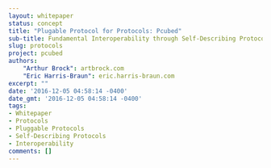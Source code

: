 ```yaml
---
layout: whitepaper
status: concept
title: "Plugable Protocol for Protocols: Pcubed"
sub-title: Fundamental Interoperability through Self-Describing Protocols
slug: protocols
project: pcubed
authors:
    "Arthur Brock": artbrock.com
    "Eric Harris-Braun": eric.harris-braun.com
excerpt: ""
date: '2016-12-05 04:58:14 -0400'
date_gmt: '2016-12-05 04:58:14 -0400'
tags:
- Whitepaper
- Protocols
- Pluggable Protocols
- Self-Describing Protocols
- Interoperability
comments: []
---
```

